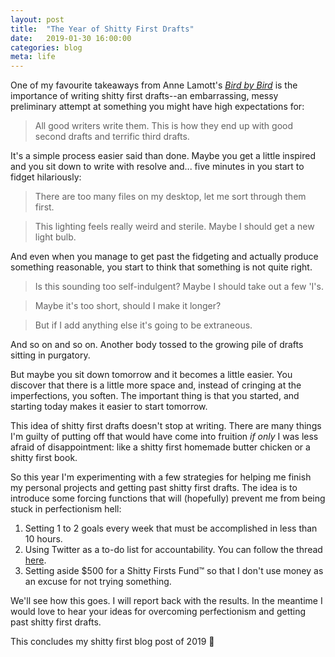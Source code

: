 ```yaml
---
layout: post
title:  "The Year of Shitty First Drafts"
date:   2019-01-30 16:00:00
categories: blog
meta: life
---
```


One of my favourite takeaways from Anne Lamott's [*Bird by Bird*](https://www.amazon.com/Bird-Some-Instructions-Writing-Life/dp/0385480016/ref=sr_1_1?ie=UTF8&qid=1549212834&sr=8-1&keywords=bird+by+bird+some+instructions+on+writing+and+life+by+anne+lamott) is the importance of writing shitty first drafts--an embarrassing, messy preliminary attempt at something you might have high expectations for:

>All good writers write them. This is how they end up with good second drafts and terrific third drafts.

It's a simple process easier said than done. Maybe you get a little inspired and you sit down to write with resolve and... five minutes in you start to fidget hilariously:

>There are too many files on my desktop, let me sort through them first.

>This lighting feels really weird and sterile. Maybe I should get a new light bulb.

And even when you manage to get past the fidgeting and actually produce something reasonable, you start to think that something is not quite right.

>Is this sounding too self-indulgent? Maybe I should take out a few 'I's.

>Maybe it's too short, should I make it longer?

>But if I add anything else it's going to be extraneous.

And so on and so on. Another body tossed to the growing pile of drafts sitting in purgatory.

But maybe you sit down tomorrow and it becomes a little easier. You discover that there is a little more space and, instead of cringing at the imperfections, you soften. The important thing is that you started, and starting today makes it easier to start tomorrow.

This idea of shitty first drafts doesn't stop at writing. There are many things I'm guilty of putting off that would have come into fruition *if only* I was less afraid of disappointment: like a shitty first homemade butter chicken or a shitty first book.

So this year I'm experimenting with a few strategies for helping me finish my personal projects and getting past shitty first drafts. The idea is to introduce some forcing functions that will (hopefully) prevent me from being stuck in perfectionism hell:

1. Setting 1 to 2 goals every week that must be accomplished in less than 10 hours.
2. Using Twitter as a to-do list for accountability. You can follow the thread [here](https://twitter.com/_LucyYu/status/1090122016299122688).
3. Setting aside $500 for a Shitty Firsts Fund™ so that I don't use money as an excuse for not trying something.

We'll see how this goes. I will report back with the results. In the meantime I would love to hear your ideas for overcoming perfectionism and getting past shitty first drafts.

This concludes my shitty first blog post of 2019 🎉
